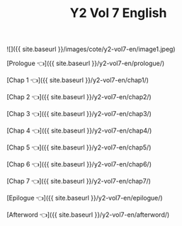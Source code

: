 ﻿---
layout: post
title: Y2 Vol 7 English
---

![]({{ site.baseurl }}/images/cote/y2-vol7-en/image1.jpeg)

[Prologue 👈]({{ site.baseurl }}/y2-vol7-en/prologue/)

[Chap 1 👈]({{ site.baseurl }}/y2-vol7-en/chap1/)

[Chap 2 👈]({{ site.baseurl }}/y2-vol7-en/chap2/)

[Chap 3 👈]({{ site.baseurl }}/y2-vol7-en/chap3/)

[Chap 4 👈]({{ site.baseurl }}/y2-vol7-en/chap4/)

[Chap 5 👈]({{ site.baseurl }}/y2-vol7-en/chap5/)

[Chap 6 👈]({{ site.baseurl }}/y2-vol7-en/chap6/)

[Chap 7 👈]({{ site.baseurl }}/y2-vol7-en/chap7/)

[Epilogue 👈]({{ site.baseurl }}/y2-vol7-en/epilogue/)

[Afterword 👈]({{ site.baseurl }}/y2-vol7-en/afterword/)